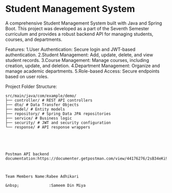 # Student Management System

A comprehensive Student Management System built with Java and Spring Boot. This project was developed as a part of the Seventh Semester curriculum and provides a robust backend API for managing students, courses, and departments.


Features:
1.User Authentication: Secure login and JWT-based authentication.
2.Student Management: Add, update, delete, and view student records.
3.Course Management: Manage courses, including creation, update, and deletion.
4.Department Management: Organize and manage academic departments.
5.Role-based Access: Secure endpoints based on user roles.


Project Folder Structure:
```text
src/main/java/com/example/demo/
├── controller/ # REST API controllers
├── dto/ # Data Transfer Objects
├── model/ # Entity models
├── repository/ # Spring Data JPA repositories
├── service/ # Business logic
├── security/ # JWT and security configuration
└── response/ # API response wrappers





Postman API backend documentation:https://documenter.getpostman.com/view/44176276/2sB34eKi9Y



Team Members Name:Rabee Adhikari

&nbsp;		       :Sameem Din Miya





